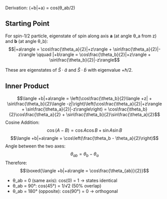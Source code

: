 Derivation: ⟨+b|+a⟩ = cos(θ_ab/2)
## Starting Point
For spin-1/2 particle, eigenstate of spin along axis **a** (at angle θ_a from z) and  **b** (at angle θ_b):
$$|+a\rangle = \cos\frac{\theta_a}{2}|+z\rangle + \sin\frac{\theta_a}{2}|-z\rangle \qquad |+b\rangle = \cos\frac{\theta_b}{2}|+z\rangle + \sin\frac{\theta_b}{2}|-z\rangle$$

These are eigenstates of $\hat{S} \cdot \hat{a}$ and $\hat{S} \cdot \hat{b}$ with eigenvalue +ℏ/2.
## Inner Product
$$\langle +b|+a\rangle = \left(\cos\frac{\theta_b}{2}\langle +z| + \sin\frac{\theta_b}{2}\langle -z|\right)\left(\cos\frac{\theta_a}{2}|+z\rangle + \sin\frac{\theta_a}{2}|-z\rangle\right) = \cos\frac{\theta_b}{2}\cos\frac{\theta_a}{2} + \sin\frac{\theta_b}{2}\sin\frac{\theta_a}{2}$$
Cosine Addition:
$$\cos(A - B) = \cos A \cos B + \sin A \sin B$$
$$\langle +b|+a\rangle = \cos\left(\frac{\theta_b - \theta_a}{2}\right)$$
Angle between the two axes:
$$\theta_{ab} = \theta_b - \theta_a$$
Therefore:
$$\boxed{\langle +b|+a\rangle = \cos\frac{\theta_{ab}}{2}}$$
- θ_ab = 0 (same axis): cos(0) = 1 → states identical 
- θ_ab = 90°: cos(45°) = 1/√2 (50% overlap)
- θ_ab = 180° (opposite): cos(90°) = 0 → orthogonal 